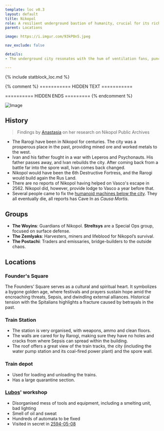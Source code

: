 ```yaml
---
template: loc v0.3
layout: default
title: Nikopol
role: A resilient underground bastion of humanity, crucial for its rich mining of rare metals and manganese, which sustain trade and survival. Its fortified structure and disciplined militias defend against the Primer, while its isolationism shields it from exploitation. Divided into miners, warriors, and traders, its society survives under the cultural and spiritual anchor of Founders’ Square, symbolizing hope amidst decay.
parent: Locations

image: https://i.imgur.com/93kPOn5.jpeg

nav_exclude: false

details:
- The underground city resonates with the hum of ventilation fans, punctuated by the clang of metal and echoing footsteps of guards. Occasional drilling and blasting sounds from the mines form a constant industrial symphony. Above ground, the Spore Wall stands as a hostile barrier surrounding the city, with only a few fortified structures marking the surface.

---
```


{% include statblock_loc.md %}

{% comment %} =========== HIDDEN TEXT ===========

========== HIDDEN ENDS ========= {% endcomment %}

![Image](https://i.imgur.com/D2Cbj8c.jpeg)

## History

> Findings by [Anastasia](../people/ProtectorateClique/Anastasia.md) on her research on Nikopol Public Archives

- The Rarogi have been in Nikopol for centuries. The city was a prosperous place in the past, providing mined ore and worked metals to the west.
- Ivan and his father fought in a war with Leperos and Psychonauts. His father passes away, and Ivan rebuilds the city. After coming back from a battle far into the spore wall, Ivan comes back changed.
- Nikopol would have been the 6th Destructive Fortress, and the Rarogi would build again the Rus Land.
- There are no reports of Nikopol having helped on Vasco's escape in 2562. Nikopol did, however, provide lodge to Vasco a year before that.
- Several people came to fix the [humanoid machines below the city](#lubos-workshop). They all eventually die, all reports has Cave In as *Causa Mortis*.

## Groups

- **The Woyins**: Guardians of Nikopol. **Streltsys** are a Special Ops group, focused on surface defense.
- **The Zemlyaks**: Harvesters, miners and lifeblood for Nikopol’s survival.
- **The Postachi**: Traders and emissaries, bridge-builders to the outside chaos.

## Locations

### Founder's Square

The Founders’ Square serves as a cultural and spiritual heart. It symbolizes a bygone golden age, where festivals and prayers sustain hope amid the encroaching threats, Sepsis, and dwindling external alliances. Historical tension with the Spitalians highlights a fracture caused by betrayals in the past.

### Train Station

- The station is very organised, with weapons, ammo and clean floors.
- The walls are cared for by Rarogi, making sure they have no holes and cracks from where Sepsis can spread within the building.
- The roof offers a great view of the train tracks, the city (including the water pump station and its coal-fired power plant) and the spore wall.

### Train depot

- Used for loading and unloading the trains.
- Has a large quarantine section.

### [Lubos](../people/FoundersBlessed/Lubos.md)' workshop

- Disorganised mess of tools and equipment, including a smelting unit, bad lighting
- Smell of oil and sweat
- Hundreds of automata to be fixed
- Visited in secret in [2594-05-08](../campaigns/ConnectNikopol/InNikopol02.md)